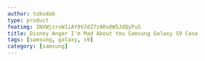 ```yaml
---
author: tokodab
type: product
featimg: 1NXWjzrxW1iAY9VJdZ7zARs0W5JdQyPuS
title: Disney Anger I'm Mad About You Samsung Galaxy S9 Case
tags: [samsung, galaxy, s9]
category: [samsung]
---
```

